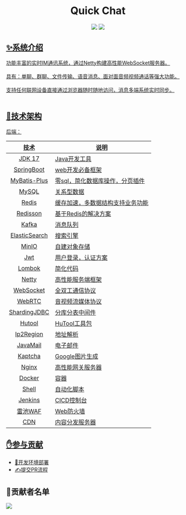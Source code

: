 <h1 align="center">Quick Chat</h1>
<div align="center">
    <a href="https://github.com/CoderXu666/QuickChat"><img src="https://img.shields.io/badge/后端-项目地址-yellow.svg?style=plasticr"></a>
    <a href="https://github.com/CoderXu666/QuickChat-Front"><img src="https://img.shields.io/badge/前端-项目地址-blueviolet.svg?style=plasticr"></a>
    <a href="" target="_blank">
    <br>
</div>

## ✨系统介绍

功能丰富的实时IM通讯系统，通过Netty构建高性能WebSocket服务器。<br><br>
具有：单聊、群聊、文件传输、语音消息、面对面音频视频通话等强大功能。<br><br>
支持任何联网设备直接通过浏览器随时随地访问，消息多端系统实时同步。<br><br>

## 🚀技术架构

后端：

|      技术       | 说明                |
|:-------------:|-------------------|
|    JDK 17     | Java开发工具          |
|  SpringBoot   | web开发必备框架         |
| MyBatis-Plus  | 零sql，简化数据库操作，分页插件 |
|     MySQL     | 关系型数据             |
|     Redis     | 缓存加速，多数据结构支持业务功能  |
|   Redisson    | 基于Redis的解决方案      |
|     Kafka     | 消息队列              |
| ElasticSearch | 搜索引擎              |
|     MinIO     | 自建对象存储            |
|      Jwt      | 用户登录，认证方案         |
|    Lombok     | 简化代码              |
|     Netty     | 高性能服务端框架          |
|   WebSocket   | 全双工通信协议           |
|    WebRTC     | 音视频流媒体协议          |
| ShardingJDBC  | 分库分表中间件           |
|    Hutool     | HuTool工具包         |
|   Ip2Region   | 地址解析              |
|   JavaMail    | 电子邮件              |
|    Kaptcha    | Google图片生成        |
|     Nginx     | 高性能网关服务器          |
|    Docker     | 容器                |
|     Shell     | 自动化脚本             |
|    Jenkins    | CICD控制台           |
|     雷池WAF     | Web防火墙            |
|      CDN      | 内容分发服务器           |

## ✋参与贡献

- [🚢开发环境部署](开发环境部署)
- [✍提交PR流程](开发环境部署)

## 🎉贡献者名单

<a href="https://github.com/Binx98/QuickChat/graphs/contributors">
  <img src="https://contrib.rocks/image?repo=Binx98/QuickChat"/>
</a>